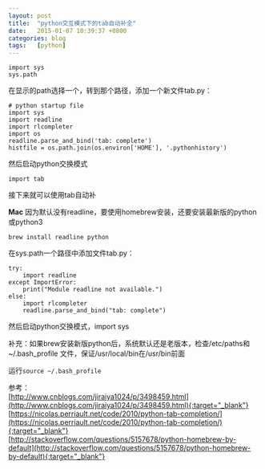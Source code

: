 ```yaml
---
layout: post
title:  "python交互模式下的tab自动补全"
date:   2015-01-07 10:39:37 +0800
categories: blog
tags:   [python]
---
```

    import sys
    sys.path

在显示的path选择一个，转到那个路径，添加一个新文件tab.py：

    ​# python startup file
    import sys
    import readline
    import rlcompleter
    import os
    readline.parse_and_bind('tab: complete')
    histfile = os.path.join(os.environ['HOME'], '.pythonhistory')

然后启动python交换模式

    import tab

接下来就可以使用tab自动补​

​**Mac**
因为默认没有readline，要使用homebrew安装，还要安装最新版的python或python3

    brew install readline python

在sys.path一个路径中添加文件tab.py：

    try:
        import readline
    except ImportError:
        print("Module readline not available.")
    else:
        import rlcompleter
        readline.parse_and_bind("tab: complete")

然后启动python交换模式，import sys

补充：如果brew安装新版python后，系统默认还是老版本，检查/etc/paths和​~/.bash_profile 文件，保证/usr/local/bin在/usr/bin前面

运行`source ​~/.bash_profile`

参考：             
[http://www.cnblogs.com/jiraiya1024/p/3498459.html​](http://www.cnblogs.com/jiraiya1024/p/3498459.html​){:target="_blank"}          
[https://nicolas.perriault.net/code/2010/python-tab-completion/](https://nicolas.perriault.net/code/2010/python-tab-completion/){:target="_blank"}          
[http://stackoverflow.com/questions/5157678/python-homebrew-by-default](http://stackoverflow.com/questions/5157678/python-homebrew-by-default){:target="_blank"}